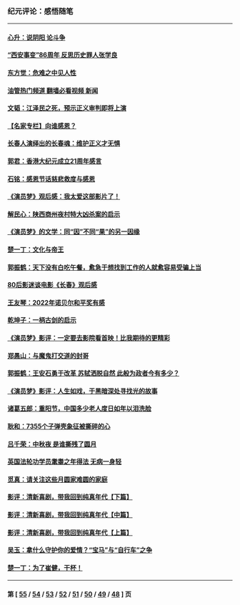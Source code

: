 ### 纪元评论：感悟随笔
---
#### [心升：说阴阳 论斗争](../../pages/nsc1035/n13885189.md?01050330) 
#### [“西安事变”86周年 反思历史罪人张学良](../../pages/nsc1035/n13882019.md?01050330) 
#### [东方觉：危难之中见人性](../../pages/nsc1035/n13881549.md?01050330) 
#### [油管热门频道 翻墙必看视频 新闻](ok?01050330)
#### [文韬：江泽民之死，预示正义审判即将上演](../../pages/nsc1035/n13877698.md?01050330) 
#### [【名家专栏】向谁感恩？](../../pages/nsc1035/n13873797.md?01050330) 
#### [长春人演绎出的长春魂：维护正义才无惧](../../pages/nsc1035/n13871764.md?01050330) 
#### [郭君：香港大纪元成立21周年感言](../../pages/nsc1035/n13871269.md?01050330) 
#### [石铭：感恩节话慈悲救度与感恩](../../pages/nsc1035/n13869863.md?01050330) 
#### [《演员梦》观后感：我太爱这部影片了！](../../pages/nsc1035/n13866783.md?01050330) 
#### [解民心：陕西商州夜村特大凶杀案的启示](../../pages/nsc1035/n13865339.md?01050330) 
#### [《演员梦》的文学：同“因”不同“果”的另一因缘](../../pages/nsc1035/n13863930.md?01050330) 
#### [楚一丁：文化与帝王](../../pages/nsc1035/n13863143.md?01050330) 
#### [郭振鹤：天下没有白吃午餐，愈急于想找到工作的人就愈容易受骗上当](../../pages/nsc1035/n13860772.md?01050330) 
#### [80后影迷谈电影《长春》观后感](../../pages/nsc1035/n13852708.md?01050330) 
#### [王友琴：2022年诺贝尔和平奖有感](../../pages/nsc1035/n13848079.md?01050330) 
#### [乾坤子：一柄古剑的启示](../../pages/nsc1035/n13841954.md?01050330) 
#### [《演员梦》影评：一定要去影院看首映！比我期待的更精彩](../../pages/nsc1035/n13840865.md?01050330) 
#### [郑愚山：与魔鬼打交道的封哥](../../pages/nsc1035/n13840314.md?01050330) 
#### [郭振鹤：王安石勇于改革 苏轼洒脱自然 此般为政者今有多少？](../../pages/nsc1035/n13836901.md?01050330) 
#### [《演员梦》影评：人生如戏，于黑暗深处寻找光的故事](../../pages/nsc1035/n13832182.md?01050330) 
#### [诸葛五郎：重阳节，中国多少老人度日如年以泪洗脸](../../pages/nsc1035/n13831696.md?01050330) 
#### [耿和：7355个子弹壳象征被撕碎的心](../../pages/nsc1035/n13830612.md?01050330) 
#### [吕千荣：中秋夜 是谁撕残了圆月](../../pages/nsc1035/n13824365.md?01050330) 
#### [英国法轮功学员耄耋之年得法 无病一身轻](../../pages/nsc1035/n13821415.md?01050330) 
#### [觅真：请关注这些月圆家难圆的家庭](../../pages/nsc1035/n13817374.md?01050330) 
#### [影评：清新喜剧，带我回到纯真年代【下篇】](../../pages/nsc1035/n13806698.md?01050330) 
#### [影评：清新喜剧，带我回到纯真年代【中篇】](../../pages/nsc1035/n13806120.md?01050330) 
#### [影评：清新喜剧，带我回到纯真年代【上篇】](../../pages/nsc1035/n13805467.md?01050330) 
#### [吴玉：拿什么守护你的爱情？“宝马”与“自行车”之争](../../pages/nsc1035/n13804482.md?01050330) 
#### [楚一丁：为了崔健，干杯！](../../pages/nsc1035/n13802006.md?01050330) 

---
#### 第 [ [55](./55.md?01050330) / [54](./54.md?01050330) / [53](./53.md?01050330) / [52](./52.md?01050330) / [51](./51.md?01050330) / [50](./50.md?01050330) / [49](./49.md?01050330) / [48](./48.md?01050330) ] 页
